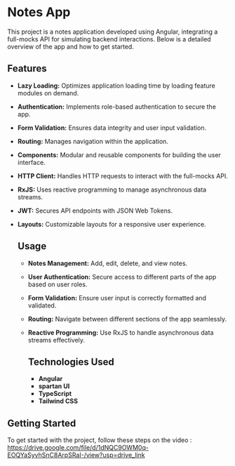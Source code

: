 # Notes App

This project is a notes application developed using Angular, integrating a full-mocks API for simulating backend interactions. Below is a detailed overview of the app and how to get started.

## Features

- **Lazy Loading:** Optimizes application loading time by loading feature modules on demand.
- **Authentication:** Implements role-based authentication to secure the app.
- **Form Validation:** Ensures data integrity and user input validation.
- **Routing:** Manages navigation within the application.
- **Components:** Modular and reusable components for building the user interface.
- **HTTP Client:** Handles HTTP requests to interact with the full-mocks API.
- **RxJS:** Uses reactive programming to manage asynchronous data streams.
- **JWT:** Secures API endpoints with JSON Web Tokens.
- **Layouts:** Customizable layouts for a responsive user experience.

  ## Usage
  
  - **Notes Management:** Add, edit, delete, and view notes.
  - **User Authentication:** Secure access to different parts of the app based on user roles.
  - **Form Validation:** Ensure user input is correctly formatted and validated.
  - **Routing:** Navigate between different sections of the app seamlessly.
  - **Reactive Programming:** Use RxJS to handle asynchronous data streams effectively.
 
    ## Technologies Used

    - **Angular**
    - **spartan UI**
    - **TypeScript**
    - **Tailwind CSS**

## Getting Started

To get started with the project, follow these steps on the video :
https://drive.google.com/file/d/1dNQC9OWM0q-EOQYaSyvhSnC8ArpSRaI-/view?usp=drive_link

